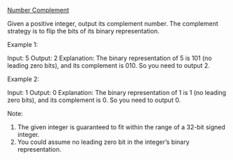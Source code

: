 [Number Complement](https://leetcode.com/problems/first-unique-character-in-a-string/)

Given a positive integer, output its complement number. The complement strategy is to flip the bits of its binary representation.


Example 1:

Input: 5
Output: 2
Explanation: The binary representation of 5 is 101 (no leading zero bits), and its complement is 010. So you need to output 2.
 

Example 2:

Input: 1
Output: 0
Explanation: The binary representation of 1 is 1 (no leading zero bits), and its complement is 0. So you need to output 0.
 

Note:
1. The given integer is guaranteed to fit within the range of a 32-bit signed integer.
2. You could assume no leading zero bit in the integer’s binary representation.